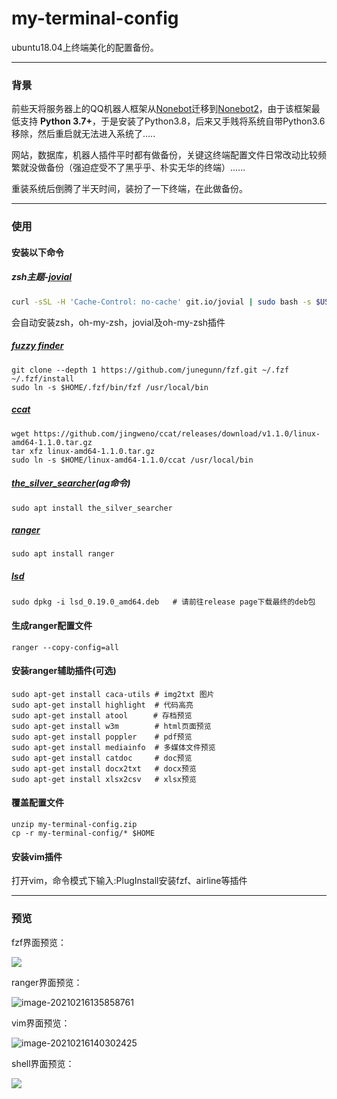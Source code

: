# my-terminal-config
ubuntu18.04上终端美化的配置备份。

------

### 背景

前些天将服务器上的QQ机器人框架从[Nonebot](https://github.com/nonebot/nonebot)迁移到[Nonebot2](https://github.com/nonebot/nonebot2)，由于该框架最低支持 **Python 3.7+**，于是安装了Python3.8，后来又手贱将系统自带Python3.6移除，然后重启就无法进入系统了.....

网站，数据库，机器人插件平时都有做备份，关键这终端配置文件日常改动比较频繁就没做备份（强迫症受不了黑乎乎、朴实无华的终端）......

重装系统后倒腾了半天时间，装扮了一下终端，在此做备份。

------

### 使用

#### 安装以下命令

##### zsh主题-[jovial](https://github.com/zthxxx/jovial)

```zsh
curl -sSL -H 'Cache-Control: no-cache' git.io/jovial | sudo bash -s $USER
```

会自动安装zsh，oh-my-zsh，jovial及oh-my-zsh插件

##### [fuzzy finder](https://github.com/junegunn/fzf)

```shell
git clone --depth 1 https://github.com/junegunn/fzf.git ~/.fzf
~/.fzf/install
sudo ln -s $HOME/.fzf/bin/fzf /usr/local/bin
```

##### [ccat](https://github.com/owenthereal/ccat)

```shell
wget https://github.com/jingweno/ccat/releases/download/v1.1.0/linux-amd64-1.1.0.tar.gz
tar xfz linux-amd64-1.1.0.tar.gz 
sudo ln -s $HOME/linux-amd64-1.1.0/ccat /usr/local/bin
```

##### [the_silver_searcher](https://github.com/ggreer/the_silver_searcher)(ag命令)

```shell
sudo apt install the_silver_searcher
```

##### [ranger](https://github.com/ranger/ranger)

```shell
sudo apt install ranger
```

##### [lsd](https://github.com/Peltoche/lsd)

```shell
sudo dpkg -i lsd_0.19.0_amd64.deb   # 请前往release page下载最终的deb包
```

#### 生成ranger配置文件

```shell
ranger --copy-config=all
```


#### 安装ranger辅助插件(可选)

```shell
sudo apt-get install caca-utils # img2txt 图片
sudo apt-get install highlight  # 代码高亮
sudo apt-get install atool　    # 存档预览
sudo apt-get install w3m        # html页面预览
sudo apt-get install poppler    # pdf预览
sudo apt-get install mediainfo  # 多媒体文件预览
sudo apt-get install catdoc     # doc预览
sudo apt-get install docx2txt   # docx预览
sudo apt-get install xlsx2csv   # xlsx预览
```


#### 覆盖配置文件

```shell
unzip my-terminal-config.zip
cp -r my-terminal-config/* $HOME
```

#### 安装vim插件

打开vim，命令模式下输入:PlugInstall安装fzf、airline等插件

------

### 预览

fzf界面预览：

![](https://gitee.com/hao58231/blog-image/raw/master/20210216105028.png)

ranger界面预览：

![image-20210216135858761](https://gitee.com/hao58231/blog-image/raw/master/image-20210216135858761.png)

vim界面预览：

![image-20210216140302425](https://gitee.com/hao58231/blog-image/raw/master/image-20210216140302425.png)

shell界面预览：

![](https://gitee.com/hao58231/blog-image/raw/master/20210216145337.jpg)
